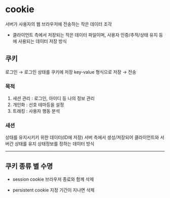 # cookie
서버가 사용자의 웹 브라우저에 전송하는 작은 데이터 조각
- 클라이언트 측에서 저장되는 작은 데이터 파일이며, 사용자 인증/추적/상태 유지 등에 사용되는 데이터 저장 방식
## 쿠키
로그인 → 로그인 상태를 쿠키에 저장
key-value 형식으로 저장 → 전송

### 목적
1. 새션 관리 : 로그인, 아이디 등 나의 정보 관리
2. 개인화 : 선호 테마등을 설정
3. 트래킹 : 사용자 행동 분석

### 새션
상태를 유지시키키 위한 데이터(ID에 저장)
서버 측에서 생성/저장되어 클라이언트와 서버간 상태를 유지 상태정보를 정하는 데이터 방식


---
## 쿠키 종류 별 수명
- session cookie
브라우저 종료와 함께 삭제

- persistent cookie
지정 기간이 지나면 삭제